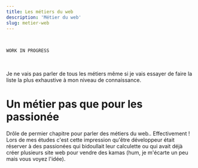 ```yaml
---
title: Les métiers du web
description: 'Métier du web'
slug: metier-web
---
```


<br/>

```sh
WORK IN PROGRESS
```

<br/>

<p>Je ne vais pas parler de tous les métiers même si je vais essayer de faire la liste la plus exhaustive à mon niveau de connaissance. </p>

# Un métier pas que pour les passionée

<p>Drôle de permier chapitre pour parler des métiers du web.. Effectivement ! Lors de mes études c'est cette impression qu'être développeur était réserver à des passionées qui bidoullait leur calculette ou qui avait déjà créer plusieurs site web pour vendre des kamas (hum, je m'écarte un peu mais vous voyez l'idée).</p>
<p></p>
